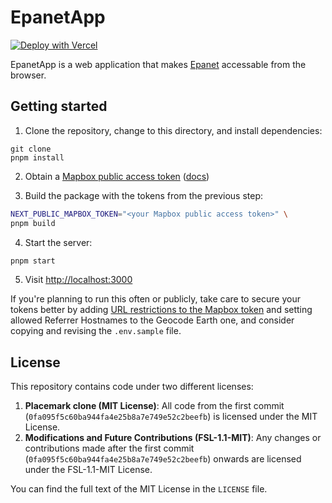# EpanetApp

[![Deploy with Vercel](https://vercel.com/button)](https://vercel.com/new/clone?repository-url=https%3A%2F%2Fgithub.com%2Fmatrado%2Fepanet-app&env=NEXT_PUBLIC_MAPBOX_TOKEN)

EpanetApp is a web application that makes [Epanet](https://www.epa.gov/water-research/epanet) accessable from the browser.

## Getting started

1. Clone the repository, change to this directory, and install dependencies:

```
git clone
pnpm install
```

2. Obtain a [Mapbox public access token](https://account.mapbox.com/)
   ([docs](https://docs.mapbox.com/help/getting-started/access-tokens/))

3. Build the package with the tokens from the previous step:

```sh
NEXT_PUBLIC_MAPBOX_TOKEN="<your Mapbox public access token>" \
pnpm build

```

4. Start the server:

```sh
pnpm start
```

5. Visit [http://localhost:3000](http://localhost:3000)

If you're planning to run this often or publicly, take care to secure your
tokens better by adding [URL restrictions to the Mapbox token](https://docs.mapbox.com/help/getting-started/access-tokens/#url-restrictions) and setting allowed Referrer Hostnames to the Geocode Earth one,
and consider copying and revising the `.env.sample` file.


## License

This repository contains code under two different licenses:

1. **Placemark clone (MIT License)**: All code from the first commit (`0fa095f5c60ba944fa4e25b8a7e749e52c2beefb`) is licensed under the MIT License.
2. **Modifications and Future Contributions (FSL-1.1-MIT)**: Any changes or contributions made after the first commit (`0fa095f5c60ba944fa4e25b8a7e749e52c2beefb`) onwards are licensed under the FSL-1.1-MIT License.

You can find the full text of the MIT License in the `LICENSE` file.
